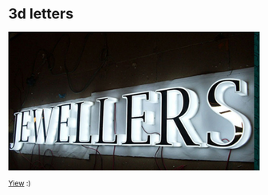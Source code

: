 
# 3d letters
 
![pic](https://github.com/fire888/letters/blob/master/maps/screenshot.jpg)  
  
  
[Yiew](http://js.otrisovano.ru/letters) :)
